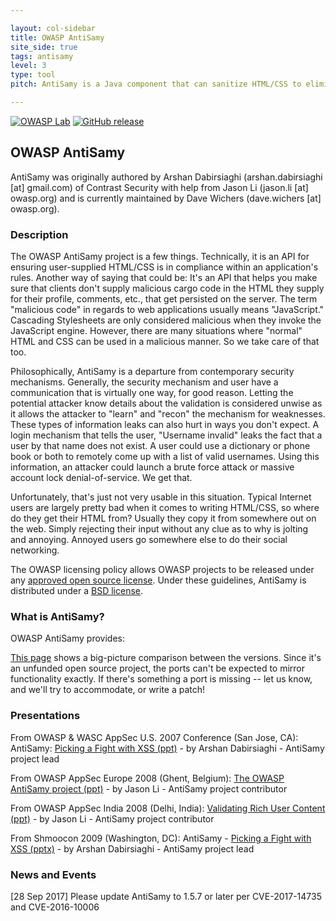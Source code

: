 ```yaml
---

layout: col-sidebar
title: OWASP AntiSamy
site_side: true
tags: antisamy
level: 3
type: tool
pitch: AntiSamy is a Java component that can sanitize HTML/CSS to eliminate potentially malicious JavaScript.

---
```

<!-- rebuild 40 -->

[![OWASP Lab](https://img.shields.io/badge/owasp-lab%20project-yellow)](https://www.owasp.org/projects)
[![GitHub release](https://img.shields.io/github/release/nahsra/antisamy.svg)](https://github.com/nahsra/antisamy/releases/latest)

## OWASP AntiSamy

AntiSamy was originally authored by Arshan Dabirsiaghi (arshan.dabirsiaghi [at] gmail.com) of Contrast 
Security with help from Jason Li (jason.li [at] owasp.org) and is currently maintained by 
Dave Wichers (dave.wichers [at] owasp.org).

### Description
The OWASP AntiSamy project is a few things. Technically, it is an API for ensuring user-supplied HTML/CSS is 
in compliance within an application's rules. Another way of saying that could be: It's an API that helps you 
make sure that clients don't supply malicious cargo code in the HTML they supply for their profile, comments, 
etc., that get persisted on the server. The term "malicious code" in regards to web applications usually means 
"JavaScript." Cascading Stylesheets are only considered malicious when they invoke the JavaScript engine. 
However, there are many situations where "normal" HTML and CSS can be used in a malicious manner. So we take 
care of that too.

Philosophically, AntiSamy is a departure from contemporary security mechanisms. Generally, the security 
mechanism and user have a communication that is virtually one way, for good reason. Letting the potential 
attacker know details about the validation is considered unwise as it allows the attacker to "learn" and 
"recon" the mechanism for weaknesses. These types of information leaks can also hurt in ways you don't expect. 
A login mechanism that tells the user, "Username invalid" leaks the fact that a user by that name does not 
exist. A user could use a dictionary or phone book or both to remotely come up with a list of valid usernames. 
Using this information, an attacker could launch a brute force attack or massive account lock denial-of-service. 
We get that.

Unfortunately, that's just not very usable in this situation. Typical Internet users are largely pretty bad 
when it comes to writing HTML/CSS, so where do they get their HTML from? Usually they copy it from somewhere 
out on the web. Simply rejecting their input without any clue as to why is jolting and annoying. Annoyed users 
go somewhere else to do their social networking.

The OWASP licensing policy allows OWASP projects to be released under any 
[approved open source license](http://www.opensource.org/licenses/alphabetical). 
Under these guidelines, AntiSamy is distributed under a 
[BSD license](https://opensource.org/licenses/BSD-3-Clause).

### What is AntiSamy?
OWASP AntiSamy provides:

[This page](https://github.com/nahsra/antisamy/wiki/AntiSamy-Core-Features) shows a big-picture comparison between
the versions. Since it's an unfunded open source project, the ports can't be expected to mirror functionality
exactly. If there's something a port is missing -- let us know, and we'll try to accommodate, or write a patch!

### Presentations
From OWASP & WASC AppSec U.S. 2007 Conference (San Jose, CA): AntiSamy: 
[Picking a Fight with XSS (ppt)](/assets/files/OWASP-WASCAppSec2007SanJose_AntiSamy.ppt) - 
by Arshan Dabirsiaghi - AntiSamy project lead

From OWASP AppSec Europe 2008 (Ghent, Belgium): 
[The OWASP AntiSamy project (ppt)](/assets/files/AppSecEU08-AntiSamy.ppt) - 
by Jason Li - AntiSamy project contributor

From OWASP AppSec India 2008 (Delhi, India): 
[Validating Rich User Content (ppt)](/assets/files/AppSecIN08-ValidatingRichUserContent.ppt) - 
by Jason Li - AntiSamy project contributor

From Shmoocon 2009 (Washington, DC): 
AntiSamy - [Picking a Fight with XSS (pptx)](https://slideplayer.com/slide/4360528/) - 
by Arshan Dabirsiaghi - AntiSamy project lead

### News and Events
[28 Sep 2017] Please update AntiSamy to 1.5.7 or later per CVE-2017-14735 and CVE-2016-10006
